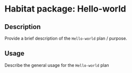 # Habitat package: Hello-world

## Description

Provide a brief description of the `Hello-world` plan / purpose.

## Usage

Describe the general usage for the `Hello-world` plan
